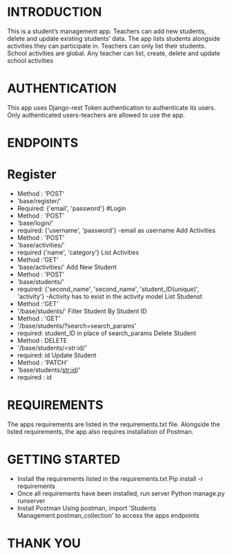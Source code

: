 # INTRODUCTION
This is a student’s management app. Teachers can add new students, delete and update existing students’ data. The app lists students alongside activities they can participate in. Teachers can only list their students. School activities are global. Any teacher can list, create, delete and update school activities


# AUTHENTICATION
This app uses Django-rest Token authentication to authenticate its users. Only authenticated users-teachers are allowed to use the app.


# ENDPOINTS
# Register
 * Method : 'POST'
 * 'base/register/'
 * Required: {'email', 'password'}
#Login
 * Method : 'POST'
 * 'base/login/'
 * required: {'username', 'password'} -email as username
Add Activities
 * Method : 'POST'
 * 'base/activities/'
 * required {'name', 'category'}
List Activities
 * Method :'GET'
 * 'base/activities/'
Add New Student
 * Method : 'POST'
 * 'base/students/'
 * required: {'second_name', 'second_name', 'student_ID(unique)', 'activity'} -Activity has to exist in the activity model
List Studenst
 * Method :'GET'
 * '/base/students/'
Filter Student By Student ID
 * Method : 'GET'
 * '/base/students/?search=search_params'
 * required: student_ID in place of search_params 
Delete Student
 * Method : DELETE
 * '/base/students/<str:id/'
 * required: id
Update Student
 * Method : 'PATCH'
 * 'base/students/<str:id>/'
 * required : id


# REQUIREMENTS
The apps requirements are listed in the requirements.txt file. Alongside the listed requirements, the app also requires installation of Postman. 


# GETTING STARTED
 * Install the requirements listed in the requirements.txt
	Pip install -r requirements
* Once all requirements have been installed, run server
	Python manage.py runserver
* Install Postman
Using postman, import 'Students Management.postman_collection' to access the apps endpoints


# THANK YOU
